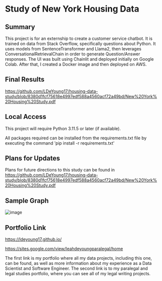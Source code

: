 # Study of New York Housing Data

<h2>Summary</h2>

This project is for an externship to create a customer service chatbot. It is trained on data from Stack Overflow, specifically questions about Python. It uses models from SentenceTransformer and Llama2, then leverages ConversationalRetrievalChain in order to generate Question/Answer responses. The UI was built using Chainlit and deployed initially on Google Colab. After that, I created a Docker image and then deployed on AWS.


<h2>Final Results</h2>

https://github.com/LDeYoung17/housing-data-study/blob/8380d1fcf75618e4997edf588a4560acf72a49bd/New%20York%20Housing%20Study.pdf

<h2>Local Access</h2>

This project will require Python 3.11.5 or later (if available).

All packages required can be installed from the requirements.txt file by executing the command 'pip install -r requirements.txt'

<h2>Plans for Updates</h2>

Plans for future directions to this study can be found in https://github.com/LDeYoung17/housing-data-study/blob/8380d1fcf75618e4997edf588a4560acf72a49bd/New%20York%20Housing%20Study.pdf

<h2>Sample Graph</h2>

![image](https://github.com/user-attachments/assets/6b95ecd4-74b9-4f4d-ae39-bf285a221c47)



<h2>Portfolio Link</h2>

https://ldeyoung17.github.io/

https://sites.google.com/view/leahdeyoungparalegal/home

The first link is my portfolio where all my data projects, including this one, can be found, as well as more information about my experience as a Data Scientist and Software Engineer. The second link is to my paralegal and legal studies portfolio, where you can see all of my legal writing projects.

